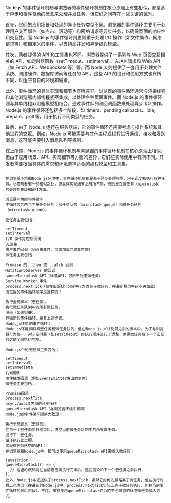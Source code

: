 Node.js 的事件循环机制与浏览器的事件循环机制在核心原理上有些相似，都是基于异步和事件驱动的概念来处理并发任务，但它们之间存在一些关键的区别。

首先，它们的应用场景和处理的异步任务类型不同。浏览器的事件循环主要用于处理用户交互事件（如点击、滚动等）和网络请求等异步任务，以确保页面的响应性和交互性。而 Node.js 的事件循环则更侧重于处理 I/O 操作（如文件操作、网络请求等）和自定义的事件，以支持高并发和异步编程模型。

其次，两者提供的 API 和工具集也不同。浏览器提供了一系列与 Web 页面交互相关的 API，如定时器函数（setTimeout、setInterval）、AJAX 请求和 Web API（如 Fetch API、WebSockets 等）等。而 Node.js 则提供了一套用于处理文件系统、网络操作、数据库访问等任务的 API。这些 API 的设计和使用方式也有所不同，以适应各自的环境和需求。

此外，事件循环的具体实现和细节也有所差异。浏览器的事件循环通常与渲染线程和其他浏览器内部线程紧密集成，以处理各种页面事件。而 Node.js 的事件循环则与其单线程非阻塞模型相结合，通过事件队列和回调函数来处理异步 I/O 操作。Node.js 的事件循环还包括多个阶段，如 timers、pending callbacks、idle, prepare、poll 等，用于执行不同类型的任务。

最后，由于 Node.js 运行在服务器端，它的事件循环还需要考虑与操作系统和其他进程的交互。例如，Node.js 可能需要与其他进程或线程进行通信，接收和发送消息，这可能需要引入消息队列等机制。

综上所述，Node.js 的事件循环机制与浏览器的事件循环机制在核心原理上相似，但由于应用场景、API、实现细节等方面的差异，它们在实际使用中有所不同。开发者需要根据具体的需求和环境选择适合的编程模型和工具集。

```

在浏览器环境和Node.js环境中，事件循环机制都是基于异步处理模型，用于调度和执行各种任务。尽管两者有一些相似之处，但具体实现细节上有所不同，特别是在微任务（microtask）的处理优先级和API方面。

浏览器环境的事件循环：
主循环包含两个主要任务队列：宏任务队列（macrotask queue）和微任务队列（microtask queue）。

宏任务主要包括：

setTimeout
setInterval
I/O 操作完成后回调
UI渲染
用户事件回调（如点击事件、页面加载完成事件等）
微任务主要包括：

Promise 的 .then 或 .catch 回调
MutationObserver 的回调
queueMicrotask API（标准API，可用于创建微任务）
Service Worker 事件
process.nextTick（仅在旧版Chrome中行为类似于微任务，在最新规范中已不再如此）
浏览器的事件循环顺序是这样的：

执行全局脚本（宏任务）。
执行微任务队列中的所有微任务。
渲染（如果需要）。
开始新的事件循环，重复上述步骤。
Node.js环境的事件循环：
Node.js环境同样有宏任务和微任务队列，但在Node.js v11及其之后的版本中，为了与浏览器行为统一，对于定时器（如setTimeout）的执行顺序进行了调整，确保微任务在下一个宏任务之前全部执行完毕。

Node.js中的宏任务主要包括：

setTimeout
setInterval
setImmediate
I/O回调
事件触发回调（例如EventEmitter发出的事件）
微任务主要包括：

Promise回调
process.nextTick
async/await内部的异步操作
queueMicrotask API（与浏览器环境中相同）
Node.js的事件循环顺序大致是：

执行全局脚本（宏任务）。
在每一个宏任务执行结束后，清空当前微任务队列中的所有微任务。
进行下一宏任务。
循环执行此过程。
实现微任务队列的API：
在浏览器和Node.js中，都可以使用queueMicrotask API来插入微任务：

javascript
queueMicrotask(() => {
  // 这里的代码将在当前宏任务执行完毕后，但在渲染和下一个宏任务之前执行
});
此外，Node.js中还提供了process.nextTick，虽然它的优先级略高于微任务，但在执行时机上也类似（在最新的Node.js中，process.nextTick实际上先于微任务执行，但在当前事件循环的最后阶段）。不过，推荐使用queueMicrotask作为跨平台兼容的标准微任务插入方式。
```